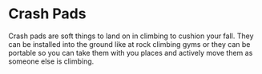 # Crash Pads

Crash pads are soft things to land on in climbing to cushion your fall. They can be installed into the ground like at rock climbing gyms or they can be portable so you can take them with you places and actively move them as someone else is climbing.